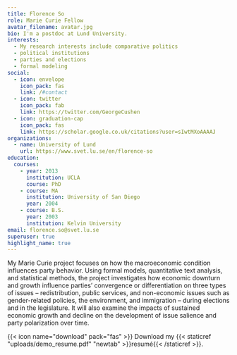 ```yaml
---
title: Florence So
role: Marie Curie Fellow
avatar_filename: avatar.jpg
bio: I'm a postdoc at Lund University.
interests:
  - My research interests include comparative politics
  - political institutions
  - parties and elections
  - formal modeling
social:
  - icon: envelope
    icon_pack: fas
    link: /#contact
  - icon: twitter
    icon_pack: fab
    link: https://twitter.com/GeorgeCushen
  - icon: graduation-cap
    icon_pack: fas
    link: https://scholar.google.co.uk/citations?user=sIwtMXoAAAAJ
organizations:
  - name: University of Lund
    url: https://www.svet.lu.se/en/florence-so
education:
  courses:
    - year: 2013
      institution: UCLA
      course: PhD
    - course: MA
      institution: University of San Diego
      year: 2004
    - course: B.S.
      year: 2003
      institution: Kelvin University
email: florence.so@svet.lu.se
superuser: true
highlight_name: true
---
```

My Marie Curie project focuses on how the macroeconomic condition influences party behavior. Using formal models, quantitative text analysis, and statistical methods, the project investigates how economic downturn and growth influence parties’ convergence or differentiation on three types of issues – redistribution, public services, and non-economic issues such as gender-related policies, the environment, and immigration – during elections and in the legislature. It will also examine the impacts of sustained economic growth and decline on the development of issue salience and party polarization over time.

{{< icon name="download" pack="fas" >}} Download my {{< staticref "uploads/demo_resume.pdf" "newtab" >}}resumé{{< /staticref >}}.